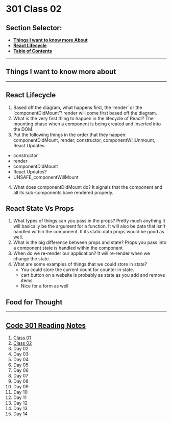 # **301 Class 02**

## **Section Selector**:
  - [**Things I want to know more About**](#things-i-want-to-know-more-about)
  - [**React Lifecycle**](#react-lifecycle)
  - [**Table of Contents**](#code-301-reading-notes)

---

## **Things I want to know more about**


---

## **React Lifecycle**
1. Based off the diagram, what happens first, the ‘render’ or the ‘componentDidMount’? render will come first based off the diagram.
2. What is the very first thing to happen in the lifecycle of React? The mounting phase when a component is being created and inserted into the DOM.
3. Put the following things in the order that they happen: componentDidMount, render, constructor, componentWillUnmount, React Updates: 
 + constructor
 + render
 + componentDidMount
 + React Updates? 
 + UNSAFE_componentWillMount
4. What does componentDidMount do? It signals that the component and all its sub-components have rendered properly.


## **React State Vs Props**
1. What types of things can you pass in the props? Pretty much anything it will basically be the argument for a function. It will also be data that isn't handled within the component. If its static data props would be good as well.
2. What is the big difference between props and state? Props you pass into a component state is handled within the component
3. When do we re-render our application? It will re-render when we change the state. 
4. What are some examples of things that we could store in state? 
   + You could store the current count for counter in state.
   + cart button on a website is probably as state as you add and remove items 
   + Nice for a form as well 



## **Food for Thought**

---

## [**Code 301 Reading Notes**](/301/301homepage.md)
  1. [Class 01](/301/class-01.md)
  2. [Class 02](/301/class-02.md)
  3. Day 02
  4. Day 03
  5. Day 04
  6. Day 05
  7. Day 06
  8. Day 07
  9. Day 08
  10. Day 09
  11. Day 10
  12. Day 11
  13. Day 12
  14. Day 13
  15. Day 14
<!-- DrP E-Sign Up, Up, Down, Down, Left, Right, Left, Right, B, A, Start -->

